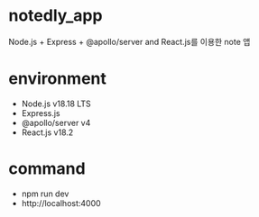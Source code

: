 # notedly_app
Node.js + Express + @apollo/server and React.js를 이용한 note 앱

# environment
- Node.js v18.18 LTS
- Express.js
- @apollo/server v4
- React.js v18.2

# command
- npm run dev
- http://localhost:4000
